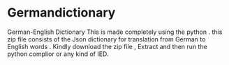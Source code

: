 # Germandictionary
German-English Dictionary 
This is made completely using the python .
this zip file consists of the Json dictionary for translation from German to English words .
Kindly download the zip file , Extract and then run the python complior or any kind of IED.
